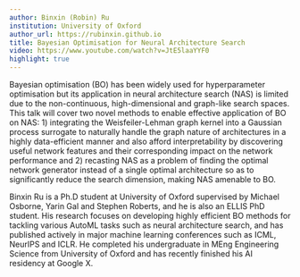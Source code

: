```yaml
---
author: Binxin (Robin) Ru
institution: University of Oxford
author_url: https://rubinxin.github.io
title: Bayesian Optimisation for Neural Architecture Search
video: https://www.youtube.com/watch?v=JtE5laaYYF0
highlight: true
---
```


Bayesian optimisation (BO) has been widely used for hyperparameter optimisation but its application in neural architecture search (NAS) is limited due to the non-continuous, high-dimensional and graph-like search spaces. This talk will cover two novel methods to enable effective application of BO on NAS: 1) integrating the Weisfeiler-Lehman graph kernel into a Gaussian process surrogate to naturally handle the graph nature of architectures in a highly data-efficient manner and also afford interpretability by discovering useful network features and their corresponding impact on the network performance and 2) recasting NAS as a problem of finding the optimal network generator instead of a single optimal architecture so as to significantly reduce the search dimension, making NAS amenable to BO.

Binxin Ru is a Ph.D student at University of Oxford supervised by Michael Osborne, Yarin Gal and Stephen Roberts, and he is also an ELLIS PhD student. His research focuses on developing highly efficient BO methods for tackling various AutoML tasks such as neural architecture search, and has published actively in major machine learning conferences such as ICML, NeurIPS and ICLR. He completed his undergraduate in MEng Engineering Science from University of Oxford and has recently finished his AI residency at Google X. 